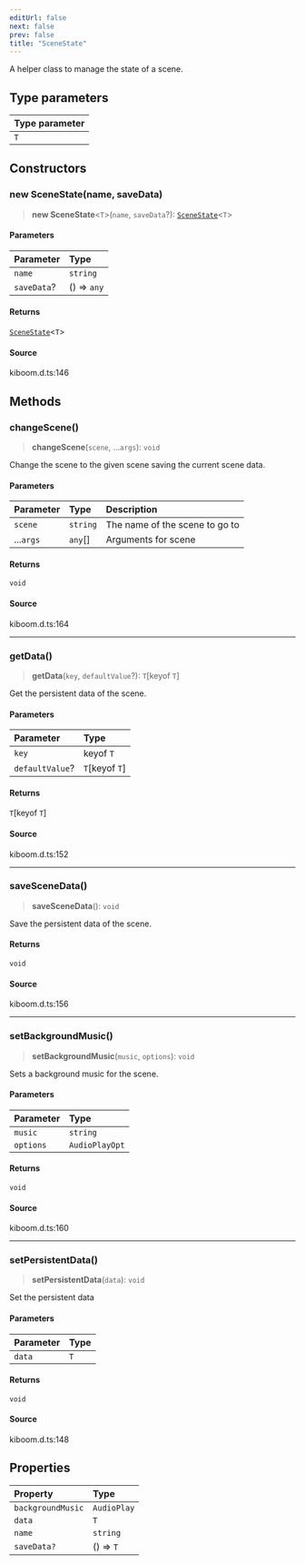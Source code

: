 ```yaml
---
editUrl: false
next: false
prev: false
title: "SceneState"
---
```


A helper class to manage the state of a scene.

## Type parameters

| Type parameter |
| :------ |
| `T` |

## Constructors

### new SceneState(name, saveData)

> **new SceneState**\<`T`\>(`name`, `saveData`?): [`SceneState`](/api/classes/scenestate/)\<`T`\>

#### Parameters

| Parameter | Type |
| :------ | :------ |
| `name` | `string` |
| `saveData`? | () => `any` |

#### Returns

[`SceneState`](/api/classes/scenestate/)\<`T`\>

#### Source

kiboom.d.ts:146

## Methods

### changeScene()

> **changeScene**(`scene`, ...`args`): `void`

Change the scene to the given scene saving the current scene data.

#### Parameters

| Parameter | Type | Description |
| :------ | :------ | :------ |
| `scene` | `string` | The name of the scene to go to |
| ...`args` | `any`[] | Arguments for scene |

#### Returns

`void`

#### Source

kiboom.d.ts:164

***

### getData()

> **getData**(`key`, `defaultValue`?): `T`\[keyof `T`\]

Get the persistent data of the scene.

#### Parameters

| Parameter | Type |
| :------ | :------ |
| `key` | keyof `T` |
| `defaultValue`? | `T`\[keyof `T`\] |

#### Returns

`T`\[keyof `T`\]

#### Source

kiboom.d.ts:152

***

### saveSceneData()

> **saveSceneData**(): `void`

Save the persistent data of the scene.

#### Returns

`void`

#### Source

kiboom.d.ts:156

***

### setBackgroundMusic()

> **setBackgroundMusic**(`music`, `options`): `void`

Sets a background music for the scene.

#### Parameters

| Parameter | Type |
| :------ | :------ |
| `music` | `string` |
| `options` | `AudioPlayOpt` |

#### Returns

`void`

#### Source

kiboom.d.ts:160

***

### setPersistentData()

> **setPersistentData**(`data`): `void`

Set the persistent data

#### Parameters

| Parameter | Type |
| :------ | :------ |
| `data` | `T` |

#### Returns

`void`

#### Source

kiboom.d.ts:148

## Properties

| Property | Type |
| :------ | :------ |
| `backgroundMusic` | `AudioPlay` |
| `data` | `T` |
| `name` | `string` |
| `saveData?` | () => `T` |
